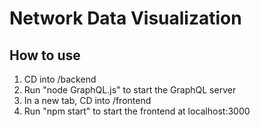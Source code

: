 # Network Data Visualization

## How to use
1. CD into /backend
2. Run "node GraphQL.js" to start the GraphQL server
3. In a new tab, CD into /frontend
4. Run "npm start" to start the frontend at localhost:3000